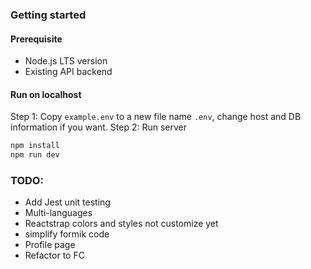 ### Getting started

#### Prerequisite
- Node.js LTS version
- Existing API backend

#### Run on localhost
Step 1: Copy `example.env` to a new file name `.env`, change host and DB information if you want.
Step 2: Run server
```bash
npm install
npm run dev
```

### TODO:
- Add Jest unit testing
- Multi-languages
- Reactstrap colors and styles not customize yet
- simplify formik code
- Profile page
- Refactor to FC